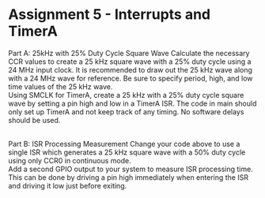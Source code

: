 # Assignment 5 - Interrupts and TimerA
Part A: 25kHz with 25% Duty Cycle Square Wave
Calculate the necessary CCR values to create a 25 kHz square wave with a 25% duty cycle
using a 24 MHz input clock. It is recommended to draw out the 25 kHz wave along with a 24
MHz wave for reference. Be sure to specify period, high, and low time values of the 25 kHz wave. <br />
Using SMCLK for TimerA, create a 25 kHz with a 25% duty cycle square wave by setting a pin
high and low in a TimerA ISR. The code in main should only set up TimerA and not keep track
of any timing. No software delays should be used.<br/><br />

Part B: ISR Processing Measurement
Change your code above to use a single ISR which generates a 25 kHz square wave with a 50%
duty cycle using only CCR0 in continuous mode.<br />
Add a second GPIO output to your system to measure ISR processing time. This can be done
by driving a pin high immediately when entering the ISR and driving it low just before exiting.

